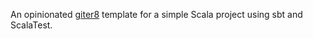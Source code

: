 An opinionated [giter8][0] template for a simple Scala project using sbt and ScalaTest.

[0]: https://github.com/n8han/giter8
